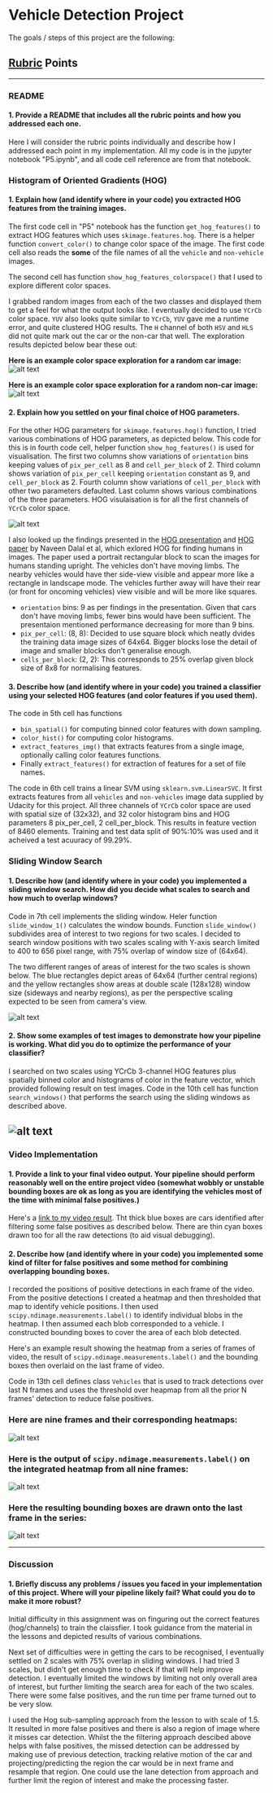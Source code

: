 
# Vehicle Detection Project

The goals / steps of this project are the following:

[//]: # (Image References)
[image1a]: ./examples/car_hog.png
[image1b]: ./examples/noncar_hog.png
[image2]: ./examples/hog_explore.png
[image3]: ./examples/sliding_windows.png
[image4]: ./examples/search_sliding_windows.png
[image4a]: ./examples/heatmap_bounding_box.png
[image5]: ./examples/bboxes_and_heat.png
[image6]: ./examples/labels_map.png
[image7]: ./examples/output_bboxes.png
[video1]: ./project_video.mp4

## [Rubric](https://review.udacity.com/#!/rubrics/513/view) Points

---
### README

#### 1. Provide a README that includes all the rubric points and how you addressed each one.   

Here I will consider the rubric points individually and describe how I addressed each point in my implementation. All my code is in the jupyter notebook "P5.ipynb", and all code cell reference are from that notebook.

### Histogram of Oriented Gradients (HOG)

#### 1. Explain how (and identify where in your code) you extracted HOG features from the training images.

The first code cell in "P5" notebook has the function `get_hog_features()` to extract HOG features which uses `skimage.features.hog`.  There is a helper function `convert_color()` to change color space of the image.  The first code cell also reads the **some** of the file names of all the `vehicle` and `non-vehicle` images. 

The second cell has function `show_hog_features_colorspace()` that I used to explore different color spaces.

I grabbed random images from each of the two classes and displayed them to get a feel for what the  output looks like.  I eventually decided to use `YCrCb` color space. `YUV` also looks quite similar to `YCrCb`, `YUV` gave me a runtime error, and quite clustered HOG results.  The `H` channel of both `HSV` and `HLS` did not quite mark out the car or the non-car that well.  The exploration results depicted below bear these out:

**Here is an example color space exploration for a random car image:**
![alt text][image1a]

**Here is an example color space exploration for a random non-car image:**
![alt text][image1b]

#### 2. Explain how you settled on your final choice of HOG parameters.

For the other HOG parameters for `skimage.features.hog()` function, I tried various combinations of HOG parameters, as depicted below.  This code for this is in fourth code cell, helper function `show_hog_features()` is used for visualisation.  The first two columns show variations of `orientation` bins keeping values of `pix_per_cell` as 8 and `cell_per_block` of 2. Third column shows variation of `pix_per_cell` keeping `orientation` constant as 9, and `cell_per_block` as 2. Fourth column show variations of `cell_per_block` with other two parameters defaulted. Last column shows various combinations of the three parameters.  HOG visulaisation is for all the first channels of `YCrCb` color space.

![alt text][image2]

I also looked up the findings presented in the [HOG presentation](https://www.youtube.com/watch?v=7S5qXET179I) and [HOG paper](http://vc.cs.nthu.edu.tw/home/paper/codfiles/hkchiu/201205170946/Histograms%20of%20Oriented%20Gradients%20for%20Human%20Detection.pdf) by Naveen Dalal et al, which exlored HOG for finding humans in images.  The paper used a portrait rectangular block to scan the images for humans standing upright.  The vehicles don't have moving limbs.  The nearby vehicles would have ther side-view visible and appear more like a rectangle in landscape mode.  The vehicles further away will have their rear (or front for oncoming vehicles) view visible and will be more like squares.

- `orientation` bins: 9 as per findings in the presentation.  Given that cars don't have moving limbs, fewer bins would have been sufficient.  The presentaion mentioned performance decreasing for more than 9 bins.
- `pix_per_cell`: (8, 8): Decided to use square block which neatly dvides the training data image sizes of 64x64.  Bigger blocks lose the detail of image and smaller blocks don't generalise enough.
- `cells_per_block`: (2, 2): This corresponds to 25% overlap given block size of 8x8 for normalising features.

#### 3. Describe how (and identify where in your code) you trained a classifier using your selected HOG features (and color features if you used them).

The code in 5th cell has functions
- `bin_spatial()` for computing binned color features with down sampling.
- `color_hist()` for computing color histograms.
- `extract_features_img()` that extracts features from a single image, optionally calling color features functions.
- Finally `extract_features()` for extraction of features for a set of file names.

The code in 6th cell trains a linear SVM using `sklearn.svm.LinearSVC`. It first extracts features from all `vehicles` and `non-vehicles` image data supplied by Udacity for this project.  All three channels of `YCrCb` color space are used with spatial size of (32x32), and 32 color histogram bins and HOG parameters 8 pix_per_cell, 2 cell_per_block.  This results in feature vection of 8460 elements. Training and test data split of 90%:10% was used and it acheived a test acuuracy of 99.29%.

### Sliding Window Search

#### 1. Describe how (and identify where in your code) you implemented a sliding window search.  How did you decide what scales to search and how much to overlap windows?

Code in 7th cell implements the sliding window. Heler function `slide_window_1()` calculates the window bounds.  Function `slide_window()` subdivides area of interest to two regions for two scales. I decided to search window positions with two scales scaling with Y-axis search limited to 400 to 656 pixel range, with 75% overlap of window size of (64x64).

The two different ranges of areas of interest for the two scales is shown below.  The blue rectangles depict areas of 64x64 (further central regions) and the yellow rectangles show areas at double scale (128x128) window size (sideways and nearby regions), as per the perspective scaling expected to be seen from camera's view.

![alt text][image3]

#### 2. Show some examples of test images to demonstrate how your pipeline is working.  What did you do to optimize the performance of your classifier?

I searched on two scales using YCrCb 3-channel HOG features plus spatially binned color and histograms of color in the feature vector, which provided following result on test images.  Code in the 10th cell has function `search_windows()` that performs the search using the sliding windows as described above.

![alt text][image4]
---



### Video Implementation

#### 1. Provide a link to your final video output.  Your pipeline should perform reasonably well on the entire project video (somewhat wobbly or unstable bounding boxes are ok as long as you are identifying the vehicles most of the time with minimal false positives.)

Here's a [link to my video result](./project_video_output.mp4).  Tht thick blue boxes are cars identified after filtering some false positives as described below.  There are thin cyan boxes drawn too for all the raw detections (to aid visual debugging).


#### 2. Describe how (and identify where in your code) you implemented some kind of filter for false positives and some method for combining overlapping bounding boxes.

I recorded the positions of positive detections in each frame of the video.  From the positive detections I created a heatmap and then thresholded that map to identify vehicle positions.  I then used `scipy.ndimage.measurements.label()` to identify individual blobs in the heatmap.  I then assumed each blob corresponded to a vehicle.  I constructed bounding boxes to cover the area of each blob detected.  

Here's an example result showing the heatmap from a series of frames of video, the result of `scipy.ndimage.measurements.label()` and the bounding boxes then overlaid on the last frame of video.

Code in 13th cell defines class `Vehicles` that is used to track detections over last N frames and uses the threshold over heapmap from all the prior N frames' detection to reduce false positives.

### Here are nine frames and their corresponding heatmaps:

![alt text][image5]

### Here is the output of `scipy.ndimage.measurements.label()` on the integrated heatmap from all nine frames:
![alt text][image6]

### Here the resulting bounding boxes are drawn onto the last frame in the series:
![alt text][image7]



---

### Discussion

#### 1. Briefly discuss any problems / issues you faced in your implementation of this project.  Where will your pipeline likely fail?  What could you do to make it more robust?

Initial difficulty in this assignment was on finguring out the correct features (hog/channels) to train the claissfier.  I took guidance from the material in the lessons and depicted results of various combinations.

Next set of difficulties were in getting the cars to be recognised, I eventually settled on 2 scales with 75% overlap in sliding windows.  I had tried 3 scales, but didn't get enough time to check if that will help improve detection.  I eventually limited the windows by limiting not only overall area of interest, but further limiting the search area for each of the two scales.  There were some false positives, and the run time per frame turned out to be very slow.

I used the Hog sub-sampling approach from the lesson to with scale of 1.5. It resulted in more false positives and there is also a region of image where it misses car detection.  Whilst the the filtering approach descibed above helps with false positives, the missed detection can be addressed by making use of previous detection, tracking relative motion of the car and projecting/predicting the region the car would be in next frame and resample that region.  One could use the lane detection from approach and further limit the region of interest and make the processing faster.


```python

```
